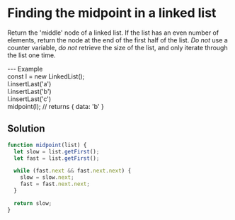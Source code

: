 # Finding the midpoint in a linked list

Return the 'middle' node of a linked list.
If the list has an even number of elements, return
the node at the end of the first half of the list.
_Do not_ use a counter variable, _do not_ retrieve
the size of the list, and only iterate
through the list one time.

--- Example
<br> const l = new LinkedList();
<br> l.insertLast('a')
<br> l.insertLast('b')
<br> l.insertLast('c')
<br> midpoint(l); // returns { data: 'b' }

## Solution

```js
function midpoint(list) {
  let slow = list.getFirst();
  let fast = list.getFirst();

  while (fast.next && fast.next.next) {
    slow = slow.next;
    fast = fast.next.next;
  }

  return slow;
}
```
